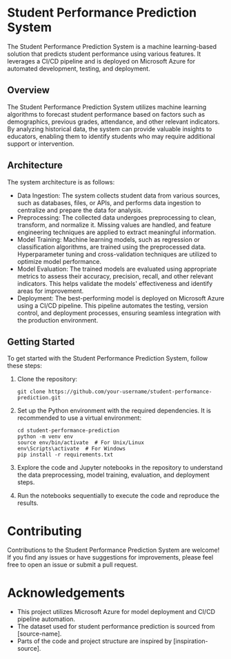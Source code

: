 # Student Performance Prediction System

The Student Performance Prediction System is a machine learning-based solution that predicts student performance using various features. It leverages a CI/CD pipeline and is deployed on Microsoft Azure for automated development, testing, and deployment.

## Overview

The Student Performance Prediction System utilizes machine learning algorithms to forecast student performance based on factors such as demographics, previous grades, attendance, and other relevant indicators. By analyzing historical data, the system can provide valuable insights to educators, enabling them to identify students who may require additional support or intervention.

## Architecture

The system architecture is as follows:

- Data Ingestion: The system collects student data from various sources, such as databases, files, or APIs, and performs data ingestion to centralize and prepare the data for analysis.
- Preprocessing: The collected data undergoes preprocessing to clean, transform, and normalize it. Missing values are handled, and feature engineering techniques are applied to extract meaningful information.
- Model Training: Machine learning models, such as regression or classification algorithms, are trained using the preprocessed data. Hyperparameter tuning and cross-validation techniques are utilized to optimize model performance.
- Model Evaluation: The trained models are evaluated using appropriate metrics to assess their accuracy, precision, recall, and other relevant indicators. This helps validate the models' effectiveness and identify areas for improvement.
- Deployment: The best-performing model is deployed on Microsoft Azure using a CI/CD pipeline. This pipeline automates the testing, version control, and deployment processes, ensuring seamless integration with the production environment.

## Getting Started

To get started with the Student Performance Prediction System, follow these steps:

1. Clone the repository:

   ```shell
   git clone https://github.com/your-username/student-performance-prediction.git

2. Set up the Python environment with the required dependencies. It is recommended to use a virtual environment:

    ```shell
    cd student-performance-prediction
    python -m venv env
    source env/bin/activate  # For Unix/Linux
    env\Scripts\activate  # For Windows
    pip install -r requirements.txt

3. Explore the code and Jupyter notebooks in the repository to understand the data preprocessing, model training, evaluation, and deployment steps.

4. Run the notebooks sequentially to execute the code and reproduce the results.

# Contributing
Contributions to the Student Performance Prediction System are welcome! If you find any issues or have suggestions for improvements, please feel free to open an issue or submit a pull request.

# Acknowledgements
* This project utilizes Microsoft Azure for model deployment and CI/CD pipeline automation.
* The dataset used for student performance prediction is sourced from [source-name].
* Parts of the code and project structure are inspired by [inspiration-source].